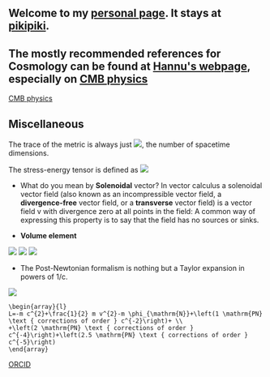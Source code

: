 ## Welcome to my [personal page](https://jianyao.xyz/). It stays at [pikipiki](https://github.com/yaojian95/yaojian95.github.io).
## The mostly recommended references for Cosmology can be found at [Hannu's webpage](http://www.courses.physics.helsinki.fi/teor/cosmology/), especially on [CMB physics](http://www.courses.physics.helsinki.fi/teor/cosmology/Cosm9.pdf)

[CMB physics](CMB_physics.html)

## Miscellaneous
The trace of the metric is always just <img src="https://render.githubusercontent.com/render/math?math=\delta_\mu^{\mu}%20=%20d">, the number of spacetime dimensions.

The stress-energy tensor is defined as <img src="https://render.githubusercontent.com/render/math?math=T^{\mu%20\nu}%20\equiv%20\frac{2}{\sqrt{-g}}%20\frac{\delta%20S_{\mathrm{pp}}}{\delta%20g_{\mu%20\nu}}">

- What do you mean by **Solenoidal** vector?
In vector calculus a solenoidal vector field (also known as an incompressible vector field, a **divergence-free** vector field, or a **transverse** vector field) is a vector field v with divergence zero at all points in the field: A common way of expressing this property is to say that the field has no sources or sinks.

- **Volume element** 
<img src="https://render.githubusercontent.com/render/math?math=g=det(g_{\mu\nu})\rightarrow%20det\left(g_{\tau\lambda}\frac{\partial%20x^{\tau}}{\partial%20x%27^{\mu}}\frac{\partial%20x^{\lambda}}{\partial%20x%27^{\nu}}\right)=g\,\cdot\,(|J|^{-1})^2=g%27">
<img src="https://render.githubusercontent.com/render/math?math=d^4x\rightarrow%20det\left(\frac{\partial%20x%27}{\partial%20x}\right)d^4x=|J|\,d^4x=d^4x%27">
<img src="https://render.githubusercontent.com/render/math?math=d^4x\sqrt{-g}\quad\rightarrow\quad%20d^4x\sqrt{-g}|J|\cdot|J|^{-1}=d^4x\sqrt{-g}">

- The Post-Newtonian formalism is nothing but a Taylor expansion in powers of 1/c.
<img src="https://render.githubusercontent.com/render/math?math=\begin{array}{l}%20L=-m%20c^{2}\left[1+\frac{\phi_{\mathrm{N}}}{c^{2}}-\frac{\phi_{\mathrm{N}}^{2}}{2%20c^{4}}+\frac{\phi_{1%20\mathrm{PN}}}{c^{4}}-\frac{v_{i}%20\omega_{1%20\mathrm{PN}}^{i}}{c^{4}}+\right.%20\left.-\frac{1}{2}%20\frac{v^{2}}{c^{2}}+\frac{\phi_{\mathrm{N}}}{c^{2}}%20\frac{v^{2}}{c^{2}}+\mathcal{O}\left(\frac{1}{c^{6}}\right)+\mathcal{O}\left(\frac{1}{c^{7}}\right)\right]%20m%20\end{array}">

```
\begin{array}{l}
L=-m c^{2}+\frac{1}{2} m v^{2}-m \phi_{\mathrm{N}}+\left(1 \mathrm{PN} \text { corrections of order } c^{-2}\right)+ \\
+\left(2 \mathrm{PN} \text { corrections of order } c^{-4}\right)+\left(2.5 \mathrm{PN} \text { corrections of order } c^{-5}\right)
\end{array}
```

[ORCID](https://orcid.org/0000-0003-0813-9480)
